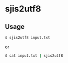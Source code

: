 # sjis2utf8

## Usage

``` sh
$ sjis2utf8 input.txt
```

or

``` sh
$ cat input.txt | sjis2utf8
```
